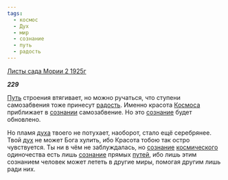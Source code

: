 ```yaml
---
tags:
  - космос
  - Дух
  - мир
  - сознание
  - путь
  - радость
---
```

[Листы сада Мории 2 1925г](https://127.0.0.1:4002/agni/1925)

___229___

[Путь](../../../tags/#путь) строения втягивает, но можно ручаться, что ступени самозабвения тоже принесут [радость](../../../tags/#радость). Именно красота [Космоса](../../../tags/#космос) приближает в [сознании](../../../tags/#[сознание](../../../tags/#сознание)) самозабвение. Но это [сознание](../../../tags/#сознание) будет обновлено.   

Но пламя [духа](../../../tags/#Дух) твоего не потухает, наоборот, стало ещё серебрянее. Твой [дух](../../../tags/#Дух) не может Бога хулить, ибо Красота тобою так остро чувствуется. Ты ни в чём не заблуждалась, но [сознание](../../../tags/#сознание) [космического](../../../tags/#космос) одиночества есть лишь [сознание](../../../tags/#сознание) прямых [путей](../../../tags/#путь), ибо лишь этим сознанием человек может лететь в другие миры, помогая другим лишь ради них.   

